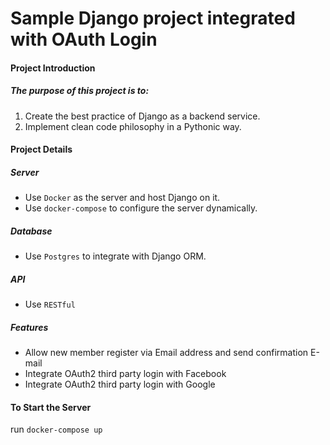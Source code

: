 # Sample Django project integrated with OAuth Login

#### Project Introduction
##### The purpose of this project is to:
1.  Create the best practice of Django as a backend service.
2.  Implement clean code philosophy in a Pythonic way.

#### Project Details
##### Server
* Use `Docker` as the server and host Django on it.
* Use `docker-compose` to configure the server dynamically.

##### Database
* Use `Postgres` to integrate with Django ORM.

##### API
* Use `RESTful`

##### Features
* Allow new member register via Email address and send confirmation E-mail
* Integrate OAuth2 third party login with Facebook
* Integrate OAuth2 third party login with Google

#### To Start the Server
run `docker-compose up`
